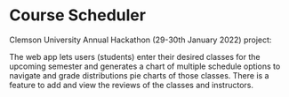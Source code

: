 # Course Scheduler

Clemson University Annual Hackathon (29-30th January 2022) project:

The web app lets users (students) enter their desired classes for the upcoming semester and generates a chart of multiple schedule options to navigate and grade distributions pie charts of those classes. There is a feature to add and view the reviews of the classes and instructors.
